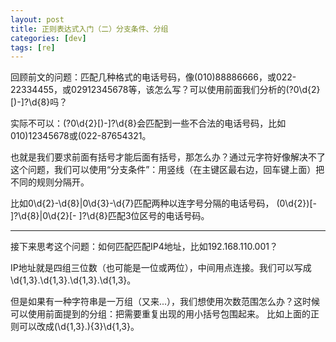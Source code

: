 ```yaml
---
layout: post
title: 正则表达式入门（二）分支条件、分组
categories: [dev]
tags: [re]
---
```


回顾前文的问题：匹配几种格式的电话号码，像(010)88886666，或022-22334455，或02912345678等，该怎么写？可以使用前面我们分析的\(?0\d{2}[)-]?\d{8}吗？

实际不可以：\(?0\d{2}[)-]?\d{8}会匹配到一些不合法的电话号码，比如010)12345678或(022-87654321。

也就是我们要求前面有括号才能后面有括号，那怎么办？通过元字符好像解决不了这个问题，我们可以使用“分支条件”：用竖线（在主键区最右边，回车键上面）把不同的规则分隔开。

比如0\d{2}-\d{8}|0\d{3}-\d{7}匹配两种以连字号分隔的电话号码，
\(0\d{2}\)[- ]?\d{8}|0\d{2}[- ]?\d{8}匹配3位区号的电话号码。

---

接下来思考这个问题：如何匹配匹配IP4地址，比如192.168.110.001？

IP地址就是四组三位数（也可能是一位或两位），中间用点连接。我们可以写成\d{1,3}\.\d{1,3}\.\d{1,3}\.\d{1,3}。

但是如果有一种字符串是一万组（又来...），我们想使用次数范围怎么办？这时候可以使用前面提到的分组：把需要重复出现的用小括号包围起来。
比如上面的正则可以改成(\d{1,3}\.){3}\d{1,3}。
